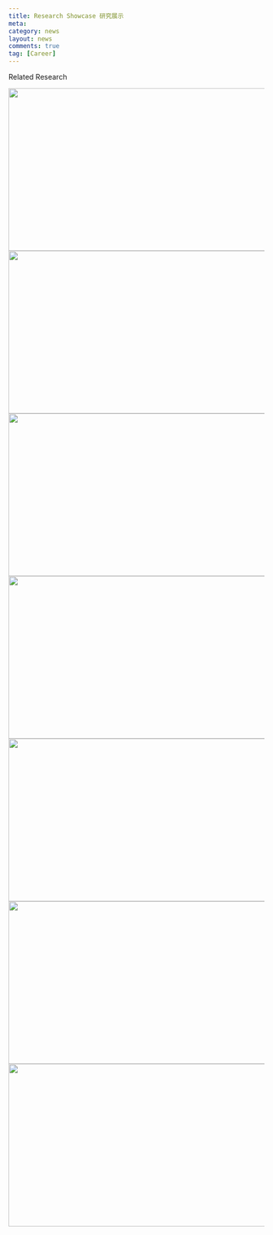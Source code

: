 ```yaml
---
title: Research Showcase 研究展示
meta: 
category: news
layout: news
comments: true
tag: [Career]
---
```

Related Research 

<img src="{{site.url}}/images/posts/Proj1.JPG " alt="" width="640" height="320" title="" align="" />

<img src="{{site.url}}/images/posts/Proj2.JPG " alt="" width="640" height="320" title="" align="" />

<img src="{{site.url}}/images/posts/Proj3.JPG " alt="" width="640" height="320" title="" align="" />

<img src="{{site.url}}/images/posts/Proj4.JPG " alt="" width="640" height="320" title="" align="" />

<img src="{{site.url}}/images/posts/Proj5.JPG " alt="" width="640" height="320" title="" align="" />

<img src="{{site.url}}/images/posts/Proj6.JPG " alt="" width="640" height="320" title="" align="" />

<img src="{{site.url}}/images/posts/Proj7.JPG " alt="" width="640" height="320" title="" align="" />